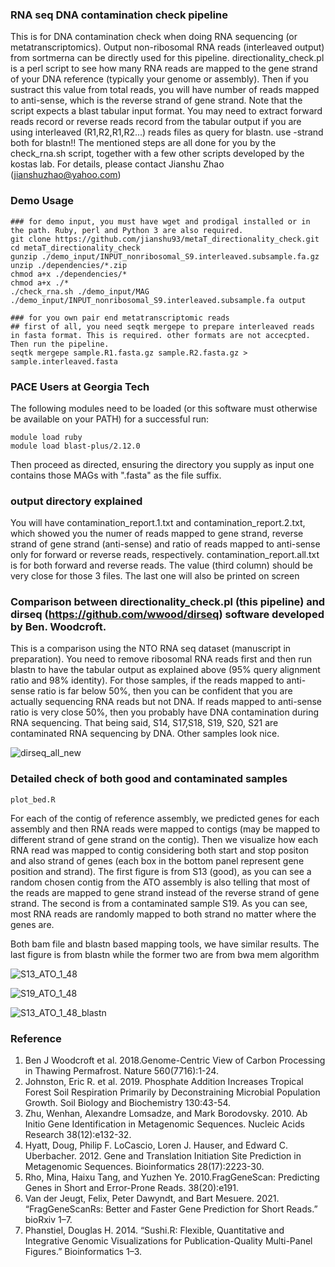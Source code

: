 ### RNA seq DNA contamination check pipeline
This is for DNA contamination check when doing RNA sequencing (or metatranscriptomics). Output non-ribosomal RNA reads (interleaved output) from sortmerna can be directly used for this pipeline.
directionality_check.pl is a perl script to see how many RNA reads are mapped to the gene strand of your DNA reference (typically your genome or assembly). Then if you sustract this value from total reads, you will have number of reads mapped to anti-sense, which is the reverse strand of gene strand. Note that the script expects a blast tabular input format. You may need to extract forward reads record or reverse reads record from the tabular output if you are using interleaved (R1,R2,R1,R2...) reads files as query for blastn. use -strand both for blastn!! The mentioned steps are all done for you by the check_rna.sh script, together with a few other scripts developed by the kostas lab. For details, please contact Jianshu Zhao (jianshuzhao@yahoo.com)

### Demo Usage
```
### for demo input, you must have wget and prodigal installed or in the path. Ruby, perl and Python 3 are also required.
git clone https://github.com/jianshu93/metaT_directionality_check.git
cd metaT_directionality_check
gunzip ./demo_input/INPUT_nonribosomal_S9.interleaved.subsample.fa.gz
unzip ./dependencies/*.zip
chmod a+x ./dependencies/*
chmod a+x ./*
./check_rna.sh ./demo_input/MAG ./demo_input/INPUT_nonribosomal_S9.interleaved.subsample.fa output

### for you own pair end metatranscriptomic reads
## first of all, you need seqtk mergepe to prepare interleaved reads in fasta format. This is required. other formats are not accecpted. Then run the pipeline.
seqtk mergepe sample.R1.fasta.gz sample.R2.fasta.gz > sample.interleaved.fasta
```
### PACE Users at Georgia Tech

The following modules need to be loaded (or this software must otherwise be available on your PATH) for a successful run:
```module load prodigal
module load ruby
module load blast-plus/2.12.0
```

Then proceed as directed, ensuring the directory you supply as input one contains those MAGs with ".fasta" as the file suffix.

### output directory explained

You will have contamination_report.1.txt and contamination_report.2.txt, which showed you the numer of reads mapped to gene strand, reverse strand of gene strand (anti-sense) and ratio of reads mapped to anti-sense only for forward or reverse reads, respectively. contamination_report.all.txt is for both forward and reverse reads. The value (third column) should be very close for those 3 files. The last one will also be printed on screen


### Comparison between directionality_check.pl (this pipeline) and dirseq (https://github.com/wwood/dirseq) software developed by Ben. Woodcroft.

This is a comparison using the NTO RNA seq dataset (manuscript in preparation). You need to remove ribosomal RNA reads first and then run blastn to have the tabular output as explained above (95% query alignment ratio and 98% identity). For those samples, if the reads mapped to anti-sense ratio is far below 50%, then you can be confident that you are actually sequencing RNA reads but not DNA. If reads mapped to anti-sense ratio is very close 50%, then you probably have DNA contamination during RNA sequencing. That being said, S14, S17,S18, S19, S20, S21 are contaminated RNA sequencing by DNA. Other samples look nice.

![dirseq_all_new](https://user-images.githubusercontent.com/38149286/133333611-63f681e2-8efa-44ac-880c-0c28ab5da360.jpg)

### Detailed check of both good and contaminated samples
```
plot_bed.R
```


For each of the contig of reference assembly, we predicted genes for each assembly and then RNA reads were mapped to contigs (may be mapped to different strand of gene strand on the contig). Then we visualize how each RNA read was mapped to contig considering both start and stop positon and also strand of genes (each box in the bottom panel represent gene position and strand). The first figure is from S13 (good), as you can see a random chosen contig from the ATO assembly is also telling that most of the reads are mapped to gene strand instead of the reverse strand of gene strand. The second is from a contaminated sample S19. As you can see, most RNA reads are randomly mapped to both strand no matter where the genes are.

Both bam file and blastn based mapping tools, we have similar results. The last figure is from blastn while the former two are from bwa mem algorithm

![S13_ATO_1_48](https://user-images.githubusercontent.com/38149286/134280114-7e49c5ef-0523-48b1-9405-94b00a5b5af9.jpg)

![S19_ATO_1_48](https://user-images.githubusercontent.com/38149286/134280208-04aad47f-2b08-4b9f-a8e9-d858746ff93e.jpg)

![S13_ATO_1_48_blastn](https://user-images.githubusercontent.com/38149286/134618102-5f1d7fc6-e134-4987-a2cc-03fd995591ca.jpg)

### Reference

1. Ben J Woodcroft et al. 2018.Genome-Centric View of Carbon Processing in Thawing Permafrost. Nature 560(7716):1-24.
2. Johnston, Eric R. et al. 2019. Phosphate Addition Increases Tropical Forest Soil Respiration Primarily by Deconstraining Microbial Population Growth. Soil Biology and Biochemistry 130:43-54.
3. Zhu, Wenhan, Alexandre Lomsadze, and Mark Borodovsky. 2010. Ab Initio Gene Identification in Metagenomic Sequences. Nucleic Acids Research 38(12):e132-32.
4. Hyatt, Doug, Philip F. LoCascio, Loren J. Hauser, and Edward C. Uberbacher. 2012. Gene and Translation Initiation Site Prediction in Metagenomic Sequences. Bioinformatics 28(17):2223-30.
5. Rho, Mina, Haixu Tang, and Yuzhen Ye. 2010.FragGeneScan: Predicting Genes in Short and Error-Prone Reads. 38(20):e191.
6. Van der Jeugt, Felix, Peter Dawyndt, and Bart Mesuere. 2021. “FragGeneScanRs: Better and Faster Gene Prediction for Short Reads.” bioRxiv 1–7.
7. Phanstiel, Douglas H. 2014. “Sushi.R: Flexible, Quantitative and Integrative Genomic Visualizations for Publication-Quality Multi-Panel Figures.” Bioinformatics 1–3.
